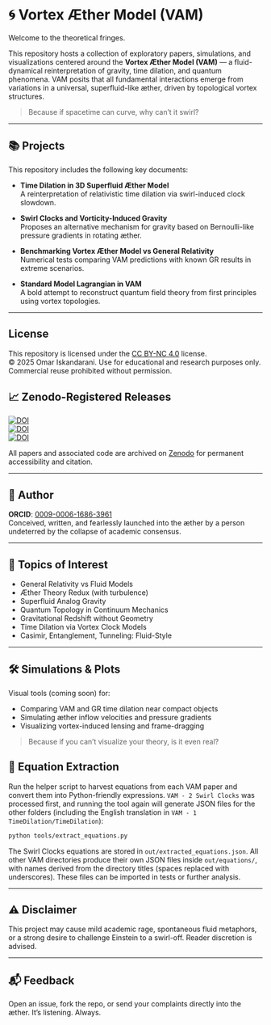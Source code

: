 # 🌀 Vortex Æther Model (VAM)

Welcome to the theoretical fringes.

This repository hosts a collection of exploratory papers, simulations, and visualizations centered around the **Vortex Æther Model (VAM)** — a fluid-dynamical reinterpretation of gravity, time dilation, and quantum phenomena. VAM posits that all fundamental interactions emerge from variations in a universal, superfluid-like æther, driven by topological vortex structures.

> Because if spacetime can curve, why can’t it swirl?

---

## 📚 Projects

This repository includes the following key documents:

- **Time Dilation in 3D Superfluid Æther Model**  
  A reinterpretation of relativistic time dilation via swirl-induced clock slowdown.

- **Swirl Clocks and Vorticity-Induced Gravity**  
  Proposes an alternative mechanism for gravity based on Bernoulli-like pressure gradients in rotating æther.

- **Benchmarking Vortex Æther Model vs General Relativity**  
  Numerical tests comparing VAM predictions with known GR results in extreme scenarios. 

- **Standard Model Lagrangian in VAM**  
  A bold attempt to reconstruct quantum field theory from first principles using vortex topologies.

---

## License

This repository is licensed under the [CC BY-NC 4.0](https://creativecommons.org/licenses/by-nc/4.0/) license.  
© 2025 Omar Iskandarani. Use for educational and research purposes only. Commercial reuse prohibited without permission.


## 📈 Zenodo-Registered Releases

[![DOI](https://zenodo.org/badge/DOI/10.5281/zenodo.15566101.svg)](https://doi.org/10.5281/zenodo.15566101)  
[![DOI](https://zenodo.org/badge/DOI/10.5281/zenodo.15566319.svg)](https://doi.org/10.5281/zenodo.15566319)  
[![DOI](https://zenodo.org/badge/DOI/10.5281/zenodo.15566336.svg)](https://doi.org/10.5281/zenodo.15566336)

All papers and associated code are archived on [Zenodo](https://zenodo.org/) for permanent accessibility and citation.

---

## 🔬 Author

**ORCID**: [0009-0006-1686-3961](https://orcid.org/0009-0006-1686-3961)  
Conceived, written,  and fearlessly launched into the æther by a person undeterred by the collapse of academic consensus.

---

## 🧠 Topics of Interest

- General Relativity vs Fluid Models
- Æther Theory Redux (with turbulence)
- Superfluid Analog Gravity
- Quantum Topology in Continuum Mechanics
- Gravitational Redshift without Geometry
- Time Dilation via Vortex Clock Models
- Casimir, Entanglement, Tunneling: Fluid-Style

---

## 🛠️ Simulations & Plots

Visual tools (coming soon) for:
- Comparing VAM and GR time dilation near compact objects
- Simulating æther inflow velocities and pressure gradients
- Visualizing vortex-induced lensing and frame-dragging

> Because if you can’t visualize your theory, is it even real?

## 📝 Equation Extraction

Run the helper script to harvest equations from each VAM paper and convert them
into Python-friendly expressions.  `VAM - 2 Swirl Clocks` was processed first,
and running the tool again will generate JSON files for the other folders
(including the English translation in `VAM - 1 TimeDilation/TimeDilation`):

```bash
python tools/extract_equations.py
```

The Swirl Clocks equations are stored in `out/extracted_equations.json`.  All
other VAM directories produce their own JSON files inside `out/equations/`, with
names derived from the directory titles (spaces replaced with underscores).
These files can be imported in tests or further analysis.

---

## ⚠️ Disclaimer

This project may cause mild academic rage, spontaneous fluid metaphors, or a strong desire to challenge Einstein to a swirl-off. Reader discretion is advised.

---

## 📬 Feedback

Open an issue, fork the repo, or send your complaints directly into the æther. It’s listening. Always.
